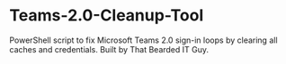 # Teams-2.0-Cleanup-Tool
PowerShell script to fix Microsoft Teams 2.0 sign-in loops by clearing all caches and credentials. Built by That Bearded IT Guy.
